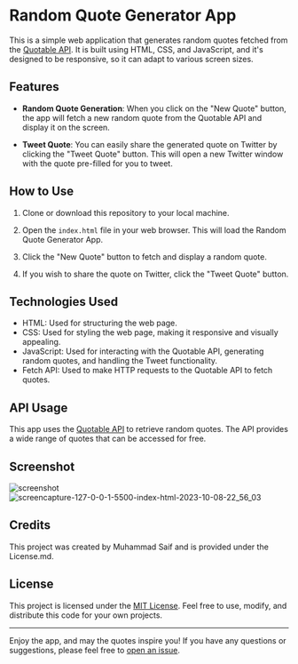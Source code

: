 # Random Quote Generator App

This is a simple web application that generates random quotes fetched from the [Quotable API](https://quotable.io/). It is built using HTML, CSS, and JavaScript, and it's designed to be responsive, so it can adapt to various screen sizes.

## Features

- **Random Quote Generation**: When you click on the "New Quote" button, the app will fetch a new random quote from the Quotable API and display it on the screen.

- **Tweet Quote**: You can easily share the generated quote on Twitter by clicking the "Tweet Quote" button. This will open a new Twitter window with the quote pre-filled for you to tweet.

## How to Use

1. Clone or download this repository to your local machine.

2. Open the `index.html` file in your web browser. This will load the Random Quote Generator App.

3. Click the "New Quote" button to fetch and display a random quote.

4. If you wish to share the quote on Twitter, click the "Tweet Quote" button.

## Technologies Used

- HTML: Used for structuring the web page.
- CSS: Used for styling the web page, making it responsive and visually appealing.
- JavaScript: Used for interacting with the Quotable API, generating random quotes, and handling the Tweet functionality.
- Fetch API: Used to make HTTP requests to the Quotable API to fetch quotes.

## API Usage

This app uses the [Quotable API](https://quotable.io/) to retrieve random quotes. The API provides a wide range of quotes that can be accessed for free.

## Screenshot

![screenshot](https://github.com/saifiimuhammad/Random-Qoute-Generator-App/assets/99310347/e4a918c2-cf1d-44e9-ab92-81bf0031273f)
![screencapture-127-0-0-1-5500-index-html-2023-10-08-22_56_03](https://github.com/saifiimuhammad/Random-Qoute-Generator-App/assets/99310347/6273373c-1f84-456d-a018-e295de8a3f22)

## Credits

This project was created by Muhammad Saif and is provided under the License.md.

## License

This project is licensed under the [MIT License](LICENSE.md). Feel free to use, modify, and distribute this code for your own projects.

---

Enjoy the app, and may the quotes inspire you! If you have any questions or suggestions, please feel free to [open an issue](https://github.com/saifiimuhammad/random-quote-generator-app/issues).
